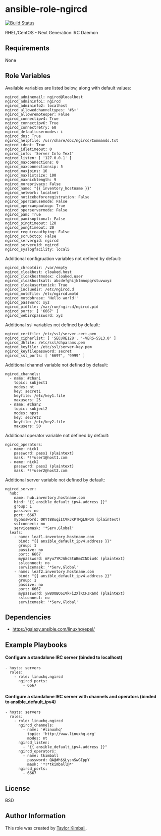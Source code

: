 # ansible-role-ngircd

[![Build Status](https://travis-ci.org/linuxhq/ansible-role-ngircd.svg?branch=master)](https://travis-ci.org/linuxhq/ansible-role-ngircd)

RHEL/CentOS - Next Generation IRC Daemon

## Requirements

None

## Role Variables

Available variables are listed below, along with default values:

    ngircd_adminemail: ngircd@localhost
    ngircd_admininfo1: ngircd
    ngircd_admininfo2: localhost
    ngircd_allowedchanneltypes: '#&+'
    ngircd_allowremoteoper: False
    ngircd_connectipv4: True
    ngircd_connectipv6: True
    ngircd_connectretry: 60
    ngircd_defaultusermodes: i
    ngircd_dns: True
    ngircd_helpfile: /usr/share/doc/ngircd/Commands.txt
    ngircd_ident: True
    ngircd_idletimeout: 0
    ngircd_info: 'Server Info Text'
    ngircd_listen: [ '127.0.0.1' ]
    ngircd_maxconnections: 0
    ngircd_maxconnectionsip: 5
    ngircd_maxjoins: 10
    ngircd_maxlistsize: 100
    ngircd_maxnicklength: 9
    ngircd_moreprivacy: False
    ngircd_name: "{{ inventory_hostname }}"
    ngircd_network: localnet
    ngircd_noticebeforeregistration: False
    ngircd_opercanusemode: False
    ngircd_opercanpautoop: True
    ngircd_operservermode: False
    ngircd_pam: True
    ngircd_pamisoptional: False
    ngircd_pingtimeout: 120
    ngircd_pongtimeout: 20
    ngircd_requireauthping: False
    ngircd_scrubctcp: False
    ngircd_servergid: ngircd
    ngircd_serveruid: ngircd
    ngircd_syslogfacility: local5

Additional configruation variables not defined by default:

    ngircd_chrootdir: /var/empty
    ngircd_cloakhost: cloaked.host
    ngircd_cloakhostmodex: cloaked.user
    ngircd_cloakhostsalt: abcdefghijklmnopqrstuvwxyz
    ngircd_cloakusertonick: True
    ngircd_incluedir: /etc/ngircd.d
    ngircd_motdfile: /etc/ngircd.motd
    ngircd_motdphrase: 'Hello world!'
    ngircd_password: xyz
    ngircd_pidfile: /var/run/ngircd/ngircd.pid
    ngircd_ports: [ '6667' ]
    ngircd_webircpassword: xyz

Additional ssl variables not defined by default:

    ngircd_certfile: /etc/ssl/server-cert.pem
    ngircd_cipherlist: [ 'SECURE128', '-VERS-SSL3.0' ]
    ngircd_dhfile: /etc/ssl/dhparams.pem
    ngircd_keyfile: /etc/ssl/server-key.pem
    ngircd_keyfilepassword: secret
    ngircd_ssl_ports: [ '6697', '9999' ]

Additional channel variable not defined by default:

    ngircd_channels:
      - name: #chan1
        topic: subject1
        modes: nt
        key: secret1
        keyfile: /etc/key1.file
        maxusers: 25
      - name: #chan2
        topic: subject2
        modes: npst
        key: secret2
        keyfile: /etc/key2.file
        maxusers: 50

Additional operator variable not defined by default:

    ngircd_operators:
      - name: nick1
        password: pass1 (plaintext)
        mask: *!*user1@host1.com
      - name: nick2
        password: pass2 (plaintext)
        mask: *!*user2@host2.com

Additional server variable not defined by default:

    ngircd_server:
      hub:
        name: hub.inventory.hostname.com
        bind: "{{ ansible_default_ipv4.address }}" 
        group: 1
        passive: no
        port: 6667
        mypassword: QKYt88uqiICVF3KPTMgL9PQm (plaintext)
        sslconnect: no
        servicemask: '*Serv,Global'
      leafs:
        - name: leaf1.inventory.hostname.com
          bind: "{{ ansible_default_ipv4.address }}"
          group: 1
          passive: no
          port: 6667
          mypassword: mFyu7YRJAhcStWBmZINDiu4c (plaintext)
          sslconnect: no
          servicemask: '*Serv,Global'
        - name: leaf2.inventory.hostname.com
          bind: "{{ ansible_default_ipv4.address }}"
          group: 1
          passive: no
          port: 6667
          mypassword: yw8OOBO6IVkFi2XlKCFJRamd (plaintext)
          sslconnect: no
          servicemask: '*Serv,Global'

## Dependencies

 * https://galaxy.ansible.com/linuxhq/epel/

## Example Playbooks

#### Configure a standalone IRC server (binded to localhost)

    - hosts: servers
      roles:
        - role: linuxhq.ngircd
          ngircd_ports:
            - 6667

#### Configure a standalone IRC server with channels and operators (binded to ansible_default_ipv4)

    - hosts: servers
      roles:
        - role: linuxhq.ngircd
          ngircd_channels:
            - name: '#linuxhq'
              topic: 'http://www.linuxhq.org'
              modes: nt
          ngircd_listen:
            - "{{ ansible_default_ipv4.address }}"
          ngircd_operators:
            - name: tkimball
              password: QA@#h$$LysnSwGIppY
              mask: '*!*tkimball@*'
          ngircd_ports:
            - 6667

## License

BSD

## Author Information

This role was created by [Taylor Kimball](http://www.linuxhq.org).
